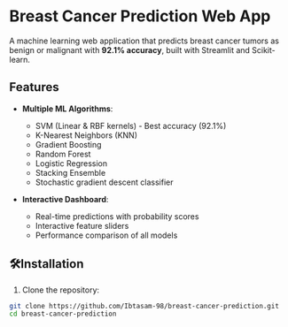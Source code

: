 # Breast Cancer Prediction Web App

A machine learning web application that predicts breast cancer tumors as benign or malignant with **92.1% accuracy**, built with Streamlit and Scikit-learn.

## Features

- **Multiple ML Algorithms**:
  - SVM (Linear & RBF kernels) - Best accuracy (92.1%)
  - K-Nearest Neighbors (KNN)
  - Gradient Boosting
  - Random Forest
  - Logistic Regression
  - Stacking Ensemble
  - Stochastic gradient descent classifier

- **Interactive Dashboard**:
  - Real-time predictions with probability scores
  - Interactive feature sliders
  - Performance comparison of all models

## 🛠Installation

1. Clone the repository:
```bash
git clone https://github.com/Ibtasam-98/breast-cancer-prediction.git
cd breast-cancer-prediction
